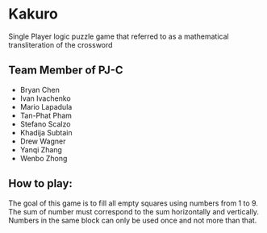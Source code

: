 # Kakuro
Single Player logic puzzle game that referred to as a mathematical transliteration of the crossword

## Team Member of PJ-C
* Bryan Chen
* Ivan Ivachenko
* Mario Lapadula
* Tan-Phat Pham
* Stefano Scalzo
* Khadija Subtain
* Drew Wagner
* Yanqi Zhang
* Wenbo Zhong 

## How to play: 

The goal of this game is to fill all empty squares using numbers from 1 to 9. The sum of number must correspond to the sum horizontally and vertically. Numbers in the same block can only be used once and not more than that. 
